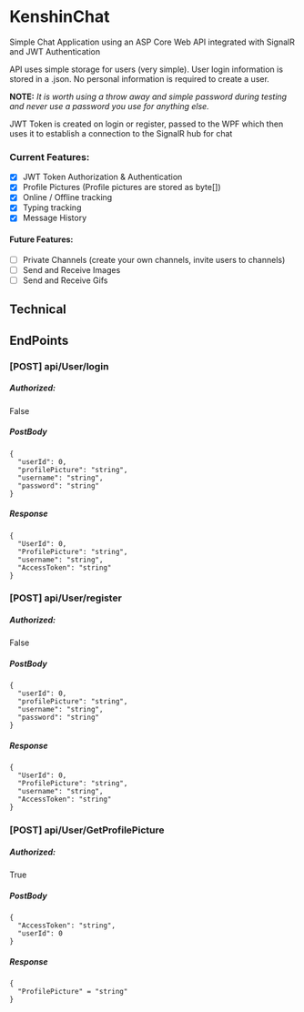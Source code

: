 # KenshinChat

Simple Chat Application using an ASP Core Web API integrated with SignalR and JWT Authentication

API uses simple storage for users (very simple).
User login information is stored in a .json.
No personal information is required to create a user. 

 **NOTE:** *It is worth using a throw away and simple password during testing and never use a password you use for anything else.*

JWT Token is created on login or register, passed to the WPF which then uses it to establish a connection to the SignalR hub for chat


### Current Features:
  - [x] JWT Token Authorization & Authentication
  - [x] Profile Pictures (Profile pictures are stored as byte[])
  - [x] Online / Offline tracking
  - [x] Typing tracking
  - [x] Message History

#### Future Features:
  - [ ] Private Channels (create your own channels, invite users to channels)
  - [ ] Send and Receive Images
  - [ ] Send and Receive Gifs

## Technical

## EndPoints

### [POST] api/User/login
##### Authorized: 
False
##### PostBody
```
{
  "userId": 0,
  "profilePicture": "string",
  "username": "string",
  "password": "string"
}
```
##### Response
```
{
  "UserId": 0,
  "ProfilePicture": "string",
  "username": "string",
  "AccessToken": "string"
}
```

### [POST] api/User/register
##### Authorized: 
False
##### PostBody
```
{
  "userId": 0,
  "profilePicture": "string",
  "username": "string",
  "password": "string"
}
```
##### Response
```
{
  "UserId": 0,
  "ProfilePicture": "string",
  "username": "string",
  "AccessToken": "string"
}
```

### [POST] api/User/GetProfilePicture
##### Authorized: 
True
##### PostBody
```
{
  "AccessToken": "string",
  "userId": 0
}
```
##### Response
```
{
  "ProfilePicture" = "string"
}
```

